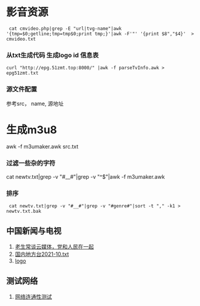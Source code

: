 # 影音资源
```
 cat cmvideo.php|grep -E "url|tvg-name"|awk '{tmp=$0;getline;tmp=tmp$0;print tmp;}'|awk -F'"' '{print $8","$4}'  > cmvideo.txt
```
### 从txt生成代码 生成logo id 信息表
```
curl "http://epg.51zmt.top:8000/" |awk -f parseTvInfo.awk > epg51zmt.txt
```
### 源文件配置
参考src， name, 源地址
# 生成m3u8
awk -f m3umaker.awk src.txt
### 过滤一些杂的字符
 cat newtv.txt|grep -v "#__#"|grep -v "^$"|awk -f m3umaker.awk

### 排序
```
 cat newtv.txt|grep -v "#__#"|grep -v "#genre#"|sort -t "," -k1 > newtv.txt.bak
```
## 中国新闻与电视
1. [老生常谈云媒体，党和人民在一起](https://laosheng.top/fly/)
2. [国内地方台2021-10.txt](https://github.com/wmenjoy-music/vms/files/7512001/2021-10.txt)
3. [logo](https://www.lyngsat-logo.com/tvcountry/China.html)

## 测试网络
1. [网络连通性测试](https://m.17ce.com/site/http)
